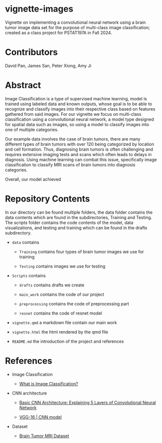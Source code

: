 # vignette-images

Vignette on implementing a convolutional neural network using a brain tumor image data set for the purpose of multi-class image classification; created as a class project for PSTAT197A in Fall 2024.

# Contributors

David Pan, James San, Peter Xiong, Amy Ji

# Abstract

Image Classification is a type of supervised machine learning, model is trained using labeled data and known outputs, whose goal is to be able to recognize and classify images into their respective class based on features gathered from said images. For our vignette we focus on multi-class classification using a convolutional neural network, a model type designed for spatial data such as images, so using a model to classify images into one of multiple categories.

Our example data involves the case of brain tumors, there are many different types of brain tumors with over 120 being categorized by location and cell formation. Thus, diagnosing brain tumors is often challenging and requires extensive imaging tests and scans which often leads to delays in diagnosis. Using machine learning can combat this issue, specifically image classification to classify MRI scans of brain tumors into diagnosis categories.

Overall, our model achieved

# Repository Contents

In our directory can be found multiple folders, the data folder contains the data contents which are found in the subdirectories, Training and Testing. The scripts folder contains the code contents of the model, data visualizations, and testing and training which can be found in the drafts subdirectory.

- `data` contains

  - `Training` contains four types of brain tumor images we use for training
  
  - `Testing` contains images we use for testing
  
- `Scripts` contains

  - `drafts` contains drafts we create
  
  - `main_work` contains the code of our project
  
  - `preprocessing` contains the code of preprocessing part
  
  - `resnet` contains the code of resnet model
  
- `vignette.qmd` a markdown file contain our main work

- `vignette.html` the html rendered by the qmd file

- `README.md` the introduction of the project and references


# References

- Image Classification

  - [What is Image Classification?](https://www.geeksforgeeks.org/what-is-image-classification/)
  
- CNN architecture

  - [Basic CNN Architecture: Explaining 5 Layers of Convolutional Neural Network](https://www.upgrad.com/blog/basic-cnn-architecture/)

  - [VGG-16 | CNN model](https://www.geeksforgeeks.org/vgg-16-cnn-model/)
  
- Dataset

  - [Brain Tumor MRI Dataset](https://www.kaggle.com/datasets/masoudnickparvar/brain-tumor-mri-dataset)
  
